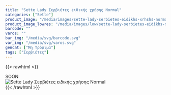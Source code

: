 ```yaml
---
title: "Sette Lady Σερβιέτες ειδικής χρήσης Normal"
categories: ["Sette"]
product_image: "/media/images/sette-lady-serbietes-eidikhs-xrhshs-normal.jpg"
product_image_lowres: "/media/images/low/sette-lady-serbietes-eidikhs-xrhshs-normal.jpg"
barcode: ""
varos: ""
bar_img: "/media/svg/barcode.svg"
var_img: "/media/svg/varos.svg"
gencat: ["Μη Τρόφιμα"]
tags: ["Σερβιέτες"]
---
```

{{< rawhtml >}}

<div class="sload424"><div class="product">SOON<br><div class="pimg"><img alt="Sette Lady Σερβιέτες ειδικής χρήσης Normal" title="Sette Lady Σερβιέτες ειδικής χρήσης Normal" src="/media/images/sette-lady-serbietes-eidikhs-xrhshs-normal.jpg"></div></div></div>
{{< /rawhtml >}}


